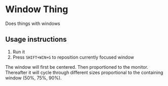 # Window Thing

Does things with windows

## Usage instructions

1. Run it
2. Press `SHIFT+WIN+G` to reposition currently focused window

The window will first be centered. Then proportioned to the monitor. Thereafter it will cycle through different sizes  proportional to the containing window (50%, 75%, 90%).